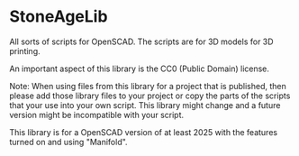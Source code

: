 # StoneAgeLib

All sorts of scripts for OpenSCAD.
The scripts are for 3D models for 3D printing.

An important aspect of this library is the CC0 (Public Domain) license.

Note: When using files from this library for a project that is published, then please add those library files to your project or copy the parts of the scripts that your use into your own script. This library might change and a future version might be incompatible with your script.

This library is for a OpenSCAD version of at least 2025 with the features turned on and using "Manifold".
